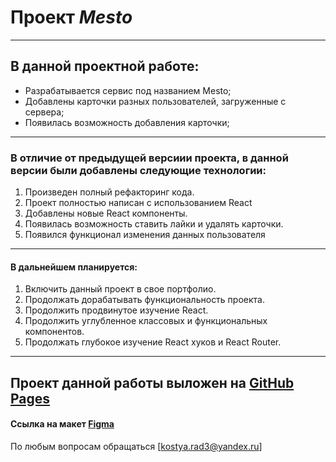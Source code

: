 # Проект ***Mesto***
------
## В данной проектной работе:
* Разрабатывается сервис под названием Mesto;
* Добавлены карточки разных пользователей, загруженные с сервера;
* Появилась возможность добавления карточки;
------
### В отличие от предыдущей версиии проекта, в данной версии были добавлены следующие технологии:
1. Произведен полный рефакторинг кода.
2. Проект полностью написан с использованием React
3. Добавлены новые React компоненты.
4. Появилась возможность ставить лайки и удалять карточки.
5. Появился функционал изменения данных пользователя
------
#### В дальнейшем планируется:
1. Включить данный проект в свое портфолио.
2. Продолжать дорабатывать функциональность проекта.
3. Продолжить продвинутое изучение React.
4. Продолжить углубленное классовых и функциональных компонентов.
5. Продолжать глубокое изучение React хуков и React Router.
------

Проект данной работы выложен на [GitHub Pages](https://kostyarad3.github.io/mesto-react/ "GitHub Pages")
------
#### Ссылка на макет [Figma](https://www.figma.com/file/PSdQFRHoxXJFs2FH8IXViF/JavaScript-9-sprint?node-id=0%3A1 "Макет Figma")


По любым вопросам обращаться [kostya.rad3@yandex.ru]
